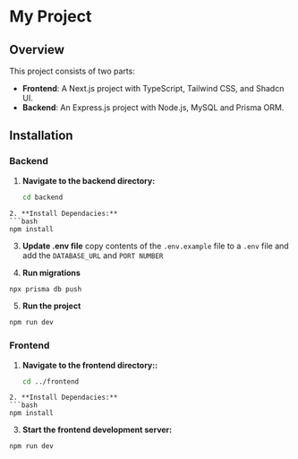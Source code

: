 # My Project

## Overview

This project consists of two parts:

- **Frontend**: A Next.js project with TypeScript, Tailwind CSS, and Shadcn UI.
- **Backend**: An Express.js project with Node.js, MySQL and Prisma ORM.

## Installation

### Backend

1. **Navigate to the backend directory:**

   ```bash
   cd backend
  ```
2. **Install Dependacies:**
```bash
npm install
```
3. **Update .env file**
copy contents of the `.env.example` file to a `.env` file and add the `DATABASE_URL` and `PORT NUMBER`

4. **Run migrations**
```bash
npx prisma db push
```
5. **Run the project**
```bash
npm run dev
```

### Frontend

1. **Navigate to the frontend directory::**

   ```bash
   cd ../frontend
  ```
2. **Install Dependacies:**
```bash
npm install
```
3. **Start the frontend development server:**
```bash
npm run dev
```
